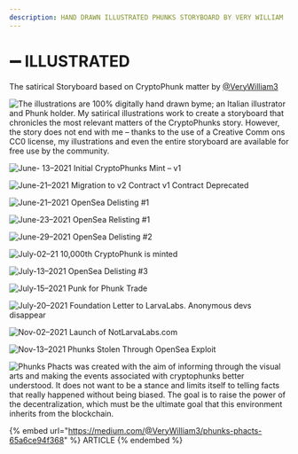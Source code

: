 ```yaml
---
description: HAND DRAWN ILLUSTRATED PHUNKS STORYBOARD BY VERY WILLIAM
---
```


# ➖ ILLUSTRATED

The satirical Storyboard based on CryptoPhunk matter by [@VeryWilliam3](https://twitter.com/VeryWilliam3)

![The illustrations are 100% digitally hand drawn byme; an Italian illustrator and Phunk holder. My satirical illustrations work to create a storyboard that chronicles the most relevant matters of the CryptoPhunks story. However, the story does not end with me – thanks to the use of a Creative Comm ons CC0 license, my illustrations and even the entire storyboard are available for free use by the community.](<../../.gitbook/assets/1\_9MVjDTtPySmAQ\_K0nP6OTg@2x (1).jpeg>)

![June- 13–2021 Initial CryptoPhunks Mint – v1 ](../../.gitbook/assets/1\_NGL6k\_AKys0AH4p82-8LPA@2x.jpeg)

![June-21–2021 Migration to v2 Contract v1 Contract Deprecated](../../.gitbook/assets/1\_CAVk\_3T6rT69k2kmepWhQA@2x.jpeg)

![June-21–2021 OpenSea Delisting #1](../../.gitbook/assets/1\_rw6GFG02D9muwopR-tPY8Q@2x.jpeg)

![June-23–2021 OpenSea Relisting #1](../../.gitbook/assets/1\_fyIPpC7P4lFW9G73vawMuQ@2x.jpeg)

![June-29–2021 OpenSea Delisting #2](../../.gitbook/assets/1\_MagRCcgJnUplJmWir19Wfg@2x.jpeg)

![July-02–21 10,000th CryptoPhunk is minted](../../.gitbook/assets/1\_szAA5RMLPi8C4pL8eV3aXg@2x.jpeg)

![July-13–2021 OpenSea Delisting #3](../../.gitbook/assets/1\_reIBiuQ38I0GRcR4p-1bIA@2x.jpeg)

![July-15–2021 Punk for Phunk Trade](../../.gitbook/assets/1\_TGgGsHo62qqrdBbfip9\_Gw@2x.jpeg)

![July-20–2021 Foundation Letter to LarvaLabs. Anonymous devs disappear](../../.gitbook/assets/1\_grYasQbEPKZDsoJ4ZvtI6Q@2x.jpeg)

![Nov-02–2021 Launch of NotLarvaLabs.com](../../.gitbook/assets/1\_6GA6r\_N8zHBHFygSBUWxMQ@2x.jpeg)

![Nov-13–2021 Phunks Stolen Through OpenSea Exploit](../../.gitbook/assets/1\_qFuOwSspd20EERqYBwFchg@2x.jpeg)

![Phunks Phacts was created with the aim of informing through the visual arts and making the events associated with cryptophunks better understood. It does not want to be a stance and limits itself to telling facts that really happened without being biased. The goal is to raise the power of the decentralization, which must be the ultimate goal that this environment inherits from the blockchain.](../../.gitbook/assets/1\_kYwijlTQwYZH9Q7jg\_rhUA@2x.jpeg)

{% embed url="https://medium.com/@VeryWilliam3/phunks-phacts-65a6ce94f368" %}
ARTICLE
{% endembed %}
